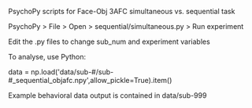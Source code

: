 PsychoPy scripts for Face-Obj 3AFC simultaneous vs. sequential task

PsychoPy > File > Open > sequential/simultaneous.py > Run experiment

Edit the .py files to change sub_num and experiment variables

To analyse, use Python:

data = np.load('data/sub-#/sub-#_sequential_objafc.npy',allow_pickle=True).item()

Example behavioral data output is contained in data/sub-999
